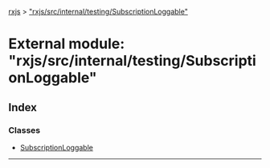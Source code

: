[rxjs](../README.md) > ["rxjs/src/internal/testing/SubscriptionLoggable"](../modules/_rxjs_src_internal_testing_subscriptionloggable_.md)

# External module: "rxjs/src/internal/testing/SubscriptionLoggable"

## Index

### Classes

* [SubscriptionLoggable](../classes/_rxjs_src_internal_testing_subscriptionloggable_.subscriptionloggable.md)

---

